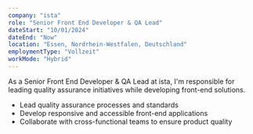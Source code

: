 ```yaml
---
company: "ista"
role: "Senior Front End Developer & QA Lead"
dateStart: "10/01/2024"
dateEnd: "Now"
location: "Essen, Nordrhein-Westfalen, Deutschland"
employmentType: "Vollzeit"
workMode: "Hybrid"
---
```


As a Senior Front End Developer & QA Lead at ista, I'm responsible for leading quality assurance initiatives while developing front-end solutions.

- Lead quality assurance processes and standards
- Develop responsive and accessible front-end applications
- Collaborate with cross-functional teams to ensure product quality
